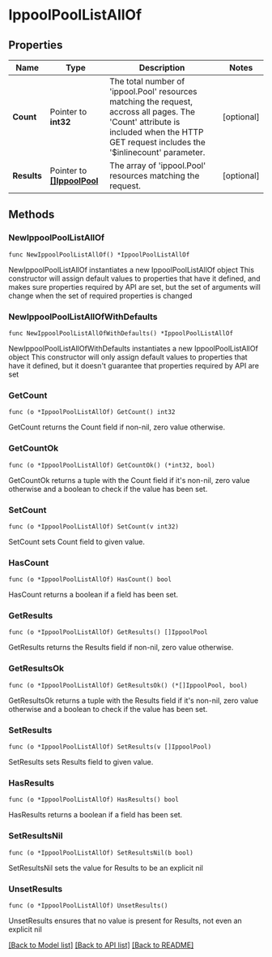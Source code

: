 # IppoolPoolListAllOf

## Properties

Name | Type | Description | Notes
------------ | ------------- | ------------- | -------------
**Count** | Pointer to **int32** | The total number of &#39;ippool.Pool&#39; resources matching the request, accross all pages. The &#39;Count&#39; attribute is included when the HTTP GET request includes the &#39;$inlinecount&#39; parameter. | [optional] 
**Results** | Pointer to [**[]IppoolPool**](ippool.Pool.md) | The array of &#39;ippool.Pool&#39; resources matching the request. | [optional] 

## Methods

### NewIppoolPoolListAllOf

`func NewIppoolPoolListAllOf() *IppoolPoolListAllOf`

NewIppoolPoolListAllOf instantiates a new IppoolPoolListAllOf object
This constructor will assign default values to properties that have it defined,
and makes sure properties required by API are set, but the set of arguments
will change when the set of required properties is changed

### NewIppoolPoolListAllOfWithDefaults

`func NewIppoolPoolListAllOfWithDefaults() *IppoolPoolListAllOf`

NewIppoolPoolListAllOfWithDefaults instantiates a new IppoolPoolListAllOf object
This constructor will only assign default values to properties that have it defined,
but it doesn't guarantee that properties required by API are set

### GetCount

`func (o *IppoolPoolListAllOf) GetCount() int32`

GetCount returns the Count field if non-nil, zero value otherwise.

### GetCountOk

`func (o *IppoolPoolListAllOf) GetCountOk() (*int32, bool)`

GetCountOk returns a tuple with the Count field if it's non-nil, zero value otherwise
and a boolean to check if the value has been set.

### SetCount

`func (o *IppoolPoolListAllOf) SetCount(v int32)`

SetCount sets Count field to given value.

### HasCount

`func (o *IppoolPoolListAllOf) HasCount() bool`

HasCount returns a boolean if a field has been set.

### GetResults

`func (o *IppoolPoolListAllOf) GetResults() []IppoolPool`

GetResults returns the Results field if non-nil, zero value otherwise.

### GetResultsOk

`func (o *IppoolPoolListAllOf) GetResultsOk() (*[]IppoolPool, bool)`

GetResultsOk returns a tuple with the Results field if it's non-nil, zero value otherwise
and a boolean to check if the value has been set.

### SetResults

`func (o *IppoolPoolListAllOf) SetResults(v []IppoolPool)`

SetResults sets Results field to given value.

### HasResults

`func (o *IppoolPoolListAllOf) HasResults() bool`

HasResults returns a boolean if a field has been set.

### SetResultsNil

`func (o *IppoolPoolListAllOf) SetResultsNil(b bool)`

 SetResultsNil sets the value for Results to be an explicit nil

### UnsetResults
`func (o *IppoolPoolListAllOf) UnsetResults()`

UnsetResults ensures that no value is present for Results, not even an explicit nil

[[Back to Model list]](../README.md#documentation-for-models) [[Back to API list]](../README.md#documentation-for-api-endpoints) [[Back to README]](../README.md)


